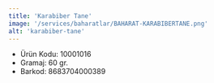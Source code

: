 ```yaml
---
title: 'Karabiber Tane'
image: '/services/baharatlar/BAHARAT-KARABIBERTANE.png'
alt: 'karabiber-tane'
---
```


* Ürün Kodu: 10001016 
* Gramaj: 60 gr. 
* Barkod: 8683704000389